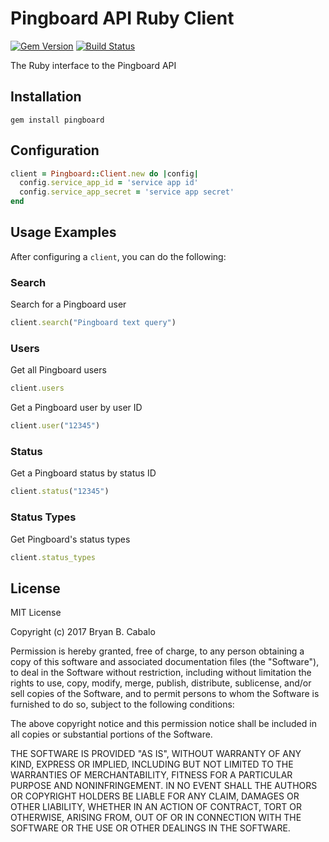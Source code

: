 # Pingboard API Ruby Client

[![Gem Version](https://badge.fury.io/rb/pingboard.svg)](https://rubygems.org/gems/pingboard)
[![Build Status](https://travis-ci.org/bry/pingboard.svg)](https://travis-ci.org/bry/pingboard)

The Ruby interface to the Pingboard API

## Installation

```
gem install pingboard
```

## Configuration

```ruby
client = Pingboard::Client.new do |config|
  config.service_app_id = 'service app id'
  config.service_app_secret = 'service app secret'
end
```

## Usage Examples
After configuring a `client`, you can do the following:

### Search
Search for a Pingboard user
```ruby
client.search("Pingboard text query")
```

### Users
Get all Pingboard users

```ruby
client.users
```

Get a Pingboard user by user ID

```ruby
client.user("12345")
```

### Status

Get a Pingboard status by status ID
```ruby
client.status("12345")
```

### Status Types

Get Pingboard's status types
```ruby
client.status_types
```

## License
MIT License

Copyright (c) 2017 Bryan B. Cabalo

Permission is hereby granted, free of charge, to any person obtaining a copy
of this software and associated documentation files (the "Software"), to deal
in the Software without restriction, including without limitation the rights
to use, copy, modify, merge, publish, distribute, sublicense, and/or sell
copies of the Software, and to permit persons to whom the Software is
furnished to do so, subject to the following conditions:

The above copyright notice and this permission notice shall be included in all
copies or substantial portions of the Software.

THE SOFTWARE IS PROVIDED "AS IS", WITHOUT WARRANTY OF ANY KIND, EXPRESS OR
IMPLIED, INCLUDING BUT NOT LIMITED TO THE WARRANTIES OF MERCHANTABILITY,
FITNESS FOR A PARTICULAR PURPOSE AND NONINFRINGEMENT. IN NO EVENT SHALL THE
AUTHORS OR COPYRIGHT HOLDERS BE LIABLE FOR ANY CLAIM, DAMAGES OR OTHER
LIABILITY, WHETHER IN AN ACTION OF CONTRACT, TORT OR OTHERWISE, ARISING FROM,
OUT OF OR IN CONNECTION WITH THE SOFTWARE OR THE USE OR OTHER DEALINGS IN THE
SOFTWARE.
